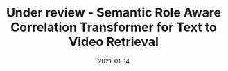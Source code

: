 ---
title: "Under review - Semantic Role Aware Correlation Transformer for Text to Video Retrieval"
collection: publications
permalink: /publication/03_using-Cross-modal-attention-for-text-to-video-retrieval
date: 2021-01-14
---